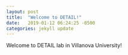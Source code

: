 ```yaml
---
layout: post
title:  "Welcome to DETAIL!"
date:   2019-01-12 06:24:25 -0500
categories: jekyll update
---
```


Welcome to DETAIL lab in Villanova University!

